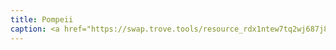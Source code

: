 ```yaml
---
title: Pompeii
caption: <a href="https://swap.trove.tools/resource_rdx1ntew7tq2wj687j858e9g5zf9n9kz58wjdrlu4nz3yvln7ct3zawpmk+component_rdx1crnt0v7pxgwjvgd2fz4y036cvs5gtddle7h345uesz58dl3an8qhtn">Get this NFT on TROVE.</a>
---
```

